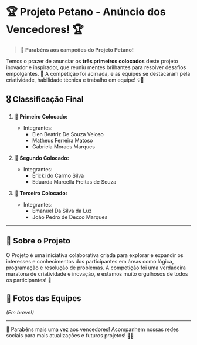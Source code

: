 # 🏆 Projeto Petano - Anúncio dos Vencedores! 🏆

> **👑 Parabéns aos campeões do Projeto Petano!**

Temos o prazer de anunciar os **três primeiros colocados** deste projeto inovador e inspirador, que reuniu mentes brilhantes para resolver desafios empolgantes. 🎉 A competição foi acirrada, e as equipes se destacaram pela criatividade, habilidade técnica e trabalho em equipe! 💡🤝

## 🎖️ Classificação Final

1. 🥇 **Primeiro Colocado:** 
   - Integrantes:
     - Elen Beatriz De Souza Veloso
     - Matheus Ferreira Matoso
     - Gabriela Moraes Marques

2. 🥈 **Segundo Colocado:** 
   - Integrantes:
     - Ericki do Carmo Silva
     - Eduarda Marcella Freitas de Souza

3. 🥉 **Terceiro Colocado:** 
   - Integrantes:
     - Emanuel Da Silva da Luz
     - João Pedro de Decco Marques

---

## 💬 Sobre o Projeto

O Projeto é uma iniciativa colaborativa criada para explorar e expandir os interesses e conhecimentos dos participantes em áreas como lógica, programação e resolução de problemas. A competição foi uma verdadeira maratona de criatividade e inovação, e estamos muito orgulhosos de todos os participantes! 🚀

## 📸 Fotos das Equipes

*(Em breve!)*

---

🎉 Parabéns mais uma vez aos vencedores! Acompanhem nossas redes sociais para mais atualizações e futuros projetos! 👀✨
